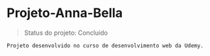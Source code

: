 #  Projeto-Anna-Bella

> Status do projeto: Concluído

``
Projeto desenvolvido no curso de desenvolvimento web da Udemy.
``
